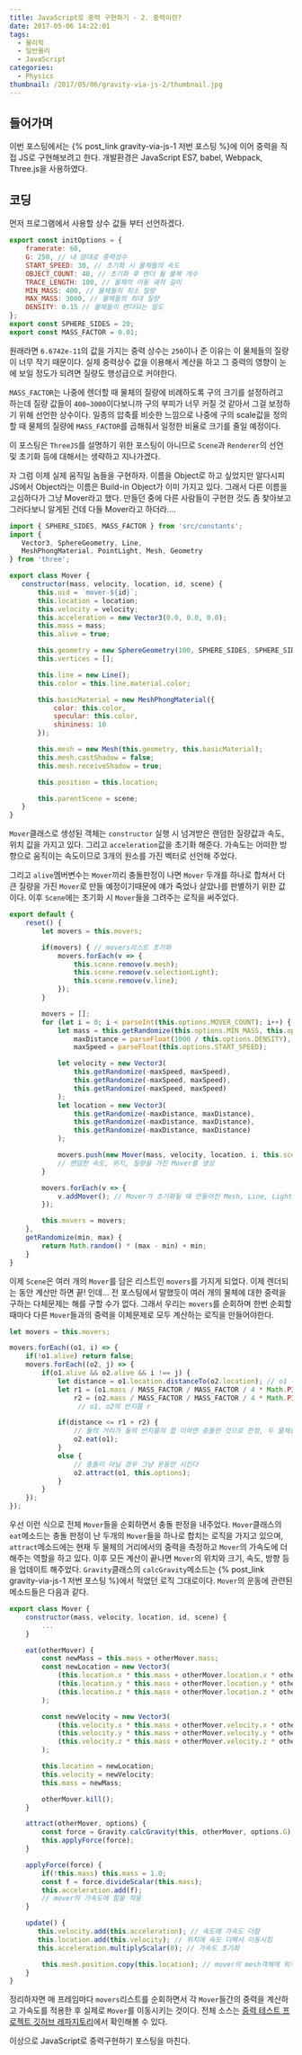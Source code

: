 ```yaml
---
title: JavaScript로 중력 구현하기 - 2. 중력이란?
date: 2017-05-06 14:22:01
tags:
  - 물리학
  - 일반물리
  - JavaScript
categories:
  - Physics
thumbnail: /2017/05/06/gravity-via-js-2/thumbnail.jpg
---
```


## 들어가며
이번 포스팅에서는 {% post_link gravity-via-js-1 저번 포스팅 %}에 이어 중력을 직접 JS로 구현해보려고 한다. 개발환경은 JavaScript ES7, babel, Webpack, Three.js을 사용하였다.

<!-- more -->

## 코딩
먼저 프로그램에서 사용할 상수 값들 부터 선언하겠다.

```js
export const initOptions = {
    framerate: 60,
    G: 250, // 내 맘대로 중력상수
    START_SPEED: 30, // 초기화 시 물체들의 속도
    OBJECT_COUNT: 40, // 초기화 후 렌더 될 물체 개수
    TRACE_LENGTH: 100, // 물체의 이동 궤적 길이
    MIN_MASS: 400, // 물체들의 최소 질량
    MAX_MASS: 3000, // 물체들의 최대 질량
    DENSITY: 0.15 // 물체들이 렌더되는 밀도
};
export const SPHERE_SIDES = 20;
export const MASS_FACTOR = 0.01;
```

원래라면 `6.6742e-11`의 값을 가지는 중력 상수는 `250`이나 준 이유는 이 물체들의 질량이 너무 작기 때문이다.
실제 중력상수 값을 이용해서 계산을 하고 그 중력의 영향이 눈에 보일 정도가 되려면 질량도 행성급으로 커야한다.

`MASS_FACTOR`는 나중에 렌더할 때 물체의 질량에 비례하도록 구의 크기를 설정하려고 하는데 질량 값들이 `400~3000`이다보니까 구의 부피가 너무 커질 것 같아서 그걸 보정하기 위해 선언한 상수이다.
일종의 압축률 비슷한 느낌으로 나중에 구의 scale값을 정의할 때 물체의 질량에 `MASS_FACTOR`를 곱해줘서 일정한 비율로 크기를 줄일 예정이다.

 이 포스팅은 `ThreeJS`를 설명하기 위한 포스팅이 아니므로 `Scene`과 `Renderer`의 선언 및 초기화 등에 대해서는 생략하고 지나가겠다.

 자 그럼 이제 실제 움직일 놈들을 구현하자.
 이름을 Object로 하고 싶었지만 알다시피 JS에서 Object라는 이름은 Build-in Object가 이미 가지고 있다.
 그래서 다른 이름을 고심하다가 그냥 Mover라고 했다. 만들던 중에 다른 사람들이 구현한 것도 좀 찾아보고 그러다보니 알게된 건데 다들 Mover라고 하더라....

 ```js
import { SPHERE_SIDES, MASS_FACTOR } from 'src/constants';
import {
    Vector3, SphereGeometry, Line,
    MeshPhongMaterial, PointLight, Mesh, Geometry
} from 'three';

export class Mover {
    constructor(mass, velocity, location, id, scene) {
        this.uid = `mover-${id}`;
        this.location = location;
        this.velocity = velocity;
        this.acceleration = new Vector3(0.0, 0.0, 0.0);
        this.mass = mass;
        this.alive = true;

        this.geometry = new SphereGeometry(100, SPHERE_SIDES, SPHERE_SIDES);
        this.vertices = [];

        this.line = new Line();
        this.color = this.line.material.color;

        this.basicMaterial = new MeshPhongMaterial({
            color: this.color,
            specular: this.color,
            shininess: 10
        });

        this.mesh = new Mesh(this.geometry, this.basicMaterial);
        this.mesh.castShadow = false;
        this.mesh.receiveShadow = true;

        this.position = this.location;

        this.parentScene = scene;
    }
}
```

`Mover`클래스로 생성된 객체는 `constructor` 실행 시 넘겨받은 랜덤한 질량값과 속도, 위치 값을 가지고 있다.
그리고 `acceleration`값을 초기화 해준다. 가속도는 어떠한 방향으로 움직이는 속도이므로 3개의 원소를 가진 벡터로 선언해 주었다.

그리고 `alive`멤버변수는 `Mover`끼리 충돌판정이 나면 `Mover` 두개를 하나로 합쳐서 더 큰 질량을 가진 `Mover`로 만들 예정이기때문에 얘가 죽었나 살았나를 판별하기 위한 값이다.
이후 `Scene`에는 초기화 시 `Mover`들을 그려주는 로직을 써주었다.

```js
export default {
    reset() {
        let movers = this.movers;

        if(movers) { // movers리스트 초기화
            movers.forEach(v => {
                this.scene.remove(v.mesh);
                this.scene.remove(v.selectionLight);
                this.scene.remove(v.line);
            });
        }

        movers = [];
        for (let i = 0; i < parseInt(this.options.MOVER_COUNT); i++) {
            let mass = this.getRandomize(this.options.MIN_MASS, this.options.MAX_MASS),
                maxDistance = parseFloat(1000 / this.options.DENSITY),
                maxSpeed = parseFloat(this.options.START_SPEED);

            let velocity = new Vector3(
                this.getRandomize(-maxSpeed, maxSpeed),
                this.getRandomize(-maxSpeed, maxSpeed),
                this.getRandomize(-maxSpeed, maxSpeed)
            );
            let location = new Vector3(
                this.getRandomize(-maxDistance, maxDistance),
                this.getRandomize(-maxDistance, maxDistance),
                this.getRandomize(-maxDistance, maxDistance)
            );

            movers.push(new Mover(mass, velocity, location, i, this.scene));
            // 랜덤한 속도, 위치, 질량을 가진 Mover를 생성
        }

        movers.forEach(v => {
            v.addMover(); // Mover가 초기화될 때 만들어진 Mesh, Line, Light 객체를 Scene에 넣는다
        });

        this.movers = movers;
    },
    getRandomize(min, max) {
        return Math.random() * (max - min) + min;
    }
}
```

이제 `Scene`은 여러 개의 `Mover`를 담은 리스트인 `movers`를 가지게 되었다. 이제 렌더되는 동안 계산만 하면 끝! 인데...
전 포스팅에서 말했듯이 여러 개의 물체에 대한 중력을 구하는 다체문제는 해를 구할 수가 없다.
그래서 우리는 `movers`를 순회하며 한번 순회할 때마다 다른 `Mover`들과의 중력을 이체문제로 모두 계산하는 로직을 만들어야한다.

```js
let movers = this.movers;

movers.forEach((o1, i) => {
    if(!o1.alive) return false;
    movers.forEach((o2, j) => {
        if(o1.alive && o2.alive && i !== j) {
            let distance = o1.location.distanceTo(o2.location); // o1 -> o2의 거리
            let r1 = (o1.mass / MASS_FACTOR / MASS_FACTOR / 4 * Math.PI) ** (1/3),
                r2 = (o2.mass / MASS_FACTOR / MASS_FACTOR / 4 * Math.PI) ** (1/3);
                 // o1, o2의 반지름 r

            if(distance <= r1 + r2) {
                // 둘의 거리가 둘의 반지름의 합 이하면 충돌한 것으로 판정, 두 물체를 합친다
                o2.eat(o1);
            }
            else {
                // 충돌이 아닐 경우 그냥 운동만 시킨다
                o2.attract(o1, this.options);
            }
        }
    });
});
```

우선 이런 식으로 전체 `Mover`들을 순회하면서 충돌 판정을 내주었다.
`Mover`클래스의 `eat`메소드는 충돌 판정이 난 두개의 `Mover`들을 하나로 합치는 로직을 가지고 있으며,
`attract`메소드에는 현재 두 물체의 거리에서의 중력을 측정하고 `Mover`의 가속도에 더해주는 역할을 하고 있다.
이후 모든 계산이 끝나면 `Mover`의 위치와 크기, 속도, 방향 등을 업데이트 해주었다. `Gravity`클래스의 `calcGravity`메소드는 {% post_link gravity-via-js-1 저번 포스팅 %}에서 적었던 로직 그대로이다.
`Mover`의 운동에 관련된 메소드들은 다음과 같다.

```js
export class Mover {
    constructor(mass, velocity, location, id, scene) {
        ...
    }

    eat(otherMover) {
        const newMass = this.mass + otherMover.mass;
        const newLocation = new Vector3(
            (this.location.x * this.mass + otherMover.location.x * otherMover.mass) / newMass,
            (this.location.y * this.mass + otherMover.location.y * otherMover.mass) / newMass,
            (this.location.z * this.mass + otherMover.location.z * otherMover.mass) / newMass
        );

        const newVelocity = new Vector3(
            (this.velocity.x * this.mass + otherMover.velocity.x * otherMover.mass) / newMass,
            (this.velocity.y * this.mass + otherMover.velocity.y * otherMover.mass) / newMass,
            (this.velocity.z * this.mass + otherMover.velocity.z * otherMover.mass) / newMass
        );

        this.location = newLocation;
        this.velocity = newVelocity;
        this.mass = newMass;

        otherMover.kill();
    }

    attract(otherMover, options) {
        const force = Gravity.calcGravity(this, otherMover, options.G);
        this.applyForce(force);
    }

    applyForce(force) {
        if(!this.mass) this.mass = 1.0;
        const f = force.divideScalar(this.mass);
        this.acceleration.add(f);
        // mover의 가속도에 힘을 적용
    }

    update() {
       this.velocity.add(this.acceleration); // 속도에 가속도 더함
       this.location.add(this.velocity); // 위치에 속도 더해서 이동시킴
       this.acceleration.multiplyScalar(0); // 가속도 초기화

        this.mesh.position.copy(this.location); // mover의 mesh객체에 위치 적용
    }
}
```

정리하자면 매 프레임마다 `movers`리스트를 순회하면서 각 `Mover`들간의 중력을 계산하고 가속도를 적용한 후 실제로 `Mover`를 이동시키는 것이다.
전체 소스는 [중력 테스트 프로젝트 깃허브 레파지토리](https://github.com/evan-moon/3d-gravity-test)에서 확인해볼 수 있다.

이상으로 JavaScript로 중력구현하기 포스팅을 마친다.
